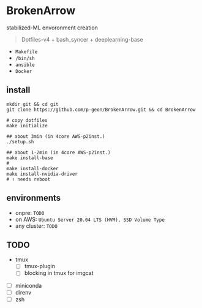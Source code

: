 # BrokenArrow

stabilized-ML envoronment creation

> Dotfiles-v4 + bash_syncer + deeplearning-base

- `Makefile`
- `/bin/sh`
- `ansible`
- `Docker`


## install 

```
mkdir git && cd git
git clone https://github.com/p-geon/BrokenArrow.git && cd BrokenArrow

# copy dotfiles
make initialize

## about 3min (in 4core AWS-p2inst.)
./setup.sh

## about 1-2min (in 4core AWS-p2inst.)
make install-base
# 
make install-docker
make install-nvidia-driver
# ↑ needs reboot
```

## environments

- onpre: `TODO`
- on AWS: `Ubuntu Server 20.04 LTS (HVM), SSD Volume Type`
- any cluster: `TODO`


## TODO

- tmux
  - [ ] tmux-plugin
  - [ ] blocking in tmux for imgcat
- [ ] miniconda
- [ ] direnv 
- [ ] zsh